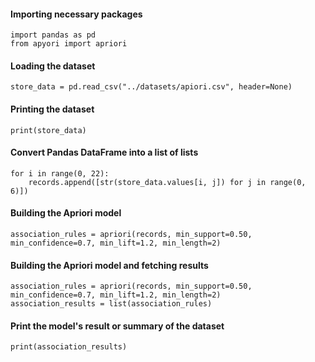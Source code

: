 #### Importing necessary packages
```python3
import pandas as pd
from apyori import apriori
```

#### Loading the dataset
```python3
store_data = pd.read_csv("../datasets/apiori.csv", header=None)
```

#### Printing the dataset
```python3
print(store_data)
```

#### Convert Pandas DataFrame into a list of lists
```python3
for i in range(0, 22):
    records.append([str(store_data.values[i, j]) for j in range(0, 6)])
```

#### Building the Apriori model
```python3
association_rules = apriori(records, min_support=0.50, min_confidence=0.7, min_lift=1.2, min_length=2)
```

#### Building the Apriori model and fetching results
```python3
association_rules = apriori(records, min_support=0.50, min_confidence=0.7, min_lift=1.2, min_length=2)
association_results = list(association_rules)
```

#### Print the model's result or summary of the dataset
```python3
print(association_results)
```
